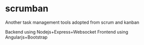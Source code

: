 # scrumban
Another task management tools adopted from scrum and kanban

Backend using Nodejs+Express+Websocket
Frontend using Angularjs+Bootstrap
